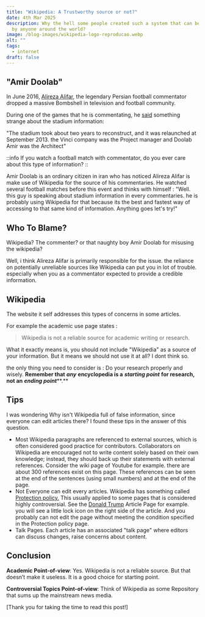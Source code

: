 ```yaml
---
title: "Wikipedia: A Trustworthy source or not?"
date: 4th Mar 2025
description: Why the hell some people created such a system that can be edited
  by anyone around the world?
image: /blog-images/wikipedia-logo-reproducao.webp
alt: ""
tags:
  - internet
draft: false
---
```


## "Amir Doolab"

In June 2016, [Alireza Alifar](https://fa.wikipedia.org/wiki/%D8%B9%D9%84%DB%8C%D8%B1%D8%B6%D8%A7_%D8%B9%D9%84%DB%8C%D9%81%D8%B1), the legendary Persian football commentator dropped a massive Bombshell in television and football community.

During one of the games that he is commentating, he [said](https://www.aparat.com/v/09zPS) something strange about the stadium information:

"The stadium took about two years to reconstruct, and it was relaunched at September 2013. the Vinci company was the Project manager and Doolab Amir was the Architect"

::info
If you watch a football match with commentator, do you ever care about this type of information?
::

Amir Doolab is an ordinary citizen in iran who has noticed Alireza Alifar is make use of Wikipedia for the source of his commentaries. He watched several football matches before this event and thinks with himself : "Well. this guy is speaking about stadium information in every commentaries. he is probably using Wikipedia for that because its the best and fastest way of accessing to that same kind of information. Anything goes let's try!"

## Who To Blame?

Wikipedia? The commenter? or that naughty boy Amir Doolab for misusing the wikipedia?

Well, i think Alireza Alifar is primarily responsible for the issue. the reliance on potentially unreliable sources like Wikipedia can put you in lot of trouble. especially when you as a commentator expected to provide a credible information.

## Wikipedia

The website it self addresses this types of concerns in some articles.

For example the academic use page states :

> Wikipedia is not a reliable source for academic writing or research.

What it exactly means is, you should not include "Wikipedia" as a source of your information. But it means we should not use it at all? I dont think so.

the only thing you need to consider is : Do your research properly and wisely. **Remember that** ***any*** **encyclopedia is a** ***starting point*** **for research, not an** ***ending point***\*\*.\*\*

## Tips

I was wondering Why isn't Wikipedia full of false information, since everyone can edit articles there? I found these tips in the answer of this question.

- Most Wikipedia paragraphs are referenced to external sources, which is often considered good practice for contributors. Collaborators on Wikipedia are encouraged not to write content solely based on their own knowledge; instead, they should back up their statements with external references. Consider the wiki page of Youtube for example. there are about 300 references exist on this page. These references can be seen at the end of the sentences (using small numbers) and at the end of the page.
- Not Everyone can edit every articles. Wikipedia has something called[ Protection policy.](https://en.wikipedia.org/wiki/Wikipedia\:Protection_policy) This usually applied to some pages that is considered highly controversial. See the [Donald Trump](https://en.wikipedia.org/wiki/Donald_Trump) Article Page for example. you will see a little lock icon on the right side of the article. And you probably can not edit the page without meeting the condition specified in the Protection policy page.
- Talk Pages. Each article has an associated "talk page" where editors can discuss changes, raise concerns about content.

## Conclusion

**Academic Point-of-view**: Yes. Wikipedia is not a reliable source. But that doesn’t make it useless. It is a good choice for starting point.

**Controversial Topics Point-of-view**: Think of Wikipedia as some Repository that sums up the mainstream news media.

[Thank you for taking the time to read this post!]
